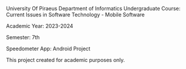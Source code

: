 University Of Piraeus Department of Informatics Undergraduate Course: Current Issues in Software Technology - Mobile Software

Academic Year: 2023-2024

Semester: 7th

Speedometer App: Android Project

This project created for academic purposes only.
